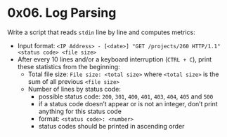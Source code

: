 # 0x06. Log Parsing
Write a script that reads `stdin` line by line and computes metrics:
- Input format: `<IP Address> - [<date>] "GET /projects/260 HTTP/1.1" <status code> <file size>`
- After every 10 lines and/or a keyboard interruption (`CTRL + C`), print these statistics from the beginning:
  - Total file size: `File size: <total size>` where `<total size>` is the sum of all previous `<file size>`
  - Number of lines by status code:
    - possible status code: `200`, `301`, `400`, `401`, `403`, `404`, `405` and `500`
    - if a status code doesn’t appear or is not an integer, don’t print anything for this status code
    - format: `<status code>: <number>`
    - status codes should be printed in ascending order
